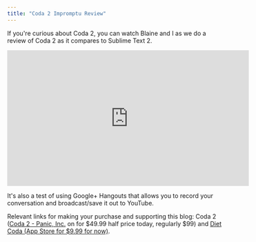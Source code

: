 ```yaml
---
title: "Coda 2 Impromptu Review"
---
```

<p>If you're curious about Coda 2, you can watch Blaine and I as we do a review of Coda 2 as it compares to Sublime Text 2.</p>
<p><iframe width="560" height="315" src="https://www.youtube.com/embed/_IO78Lgfuo0" frameborder="0" allowfullscreen></iframe></p>
<p>It's also a test of using Google+ Hangouts that allows you to record your conversation and broadcast/save it out to YouTube.</p>
<p>Relevant links for making your purchase and supporting this blog: Coda 2 (<a href="https://itunes.apple.com/ca/app/coda-2/id499340368?mt=12&uo=4&at=10l4Ki" target="itunes_store">Coda 2 - Panic, Inc.</a> on for $49.99 half price today, regularly $99)</a> and <a href="https://itunes.apple.com/ca/app/diet-coda/id500906297?mt=8&uo=4&at=10l4Ki" target="itunes_store">Diet Coda (App Store for $9.99 for now)</a>.</p>
